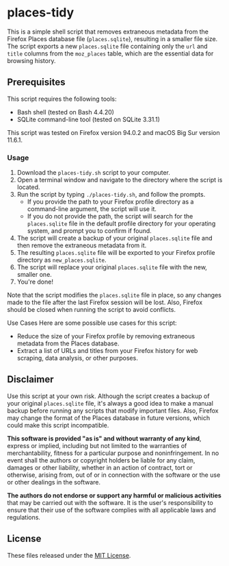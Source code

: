 # places-tidy

This is a simple shell script that removes extraneous metadata from the Firefox Places database file (`places.sqlite`), resulting in a smaller file size. The script exports a new `places.sqlite` file containing only the `url` and `title` columns from the `moz_places` table, which are the essential data for browsing history.

## Prerequisites

This script requires the following tools:
* Bash shell (tested on Bash 4.4.20)
* SQLite command-line tool (tested on SQLite 3.31.1)

This script was tested on Firefox version 94.0.2 and macOS Big Sur version 11.6.1.

### Usage

1. Download the `places-tidy.sh` script to your computer.
2. Open a terminal window and navigate to the directory where the script is located.
3. Run the script by typing `./places-tidy.sh`, and follow the prompts.
   * If you provide the path to your Firefox profile directory as a command-line argument, the script will use it.
   * If you do not provide the path, the script will search for the `places.sqlite` file in the default profile directory for your operating system, and prompt you to confirm if found.
4. The script will create a backup of your original `places.sqlite` file and then remove the extraneous metadata from it.
5. The resulting `places.sqlite` file will be exported to your Firefox profile directory as `new_places.sqlite`.
6. The script will replace your original `places.sqlite` file with the new, smaller one.
7. You're done!

Note that the script modifies the `places.sqlite` file in place, so any changes made to the file after the last Firefox session will be lost. Also, Firefox should be closed when running the script to avoid conflicts.

Use Cases
Here are some possible use cases for this script:
* Reduce the size of your Firefox profile by removing extraneous metadata from the Places database.
* Extract a list of URLs and titles from your Firefox history for web scraping, data analysis, or other purposes.

## Disclaimer

Use this script at your own risk. Although the script creates a backup of your original `places.sqlite` file, it's always a good idea to make a manual backup before running any scripts that modify important files. Also, Firefox may change the format of the Places database in future versions, which could make this script incompatible.

**This software is provided "as is" and without warranty of any kind**, express or implied, including but not limited to the warranties of merchantability, fitness for a particular purpose and noninfringement. In no event shall the authors or copyright holders be liable for any claim, damages or other liability, whether in an action of contract, tort or otherwise, arising from, out of or in connection with the software or the use or other dealings in the software.

**The authors do not endorse or support any harmful or malicious activities** that may be carried out with the software. It is the user's responsibility to ensure that their use of the software complies with all applicable laws and regulations.

## License

These files released under the [MIT License](LICENSE).
